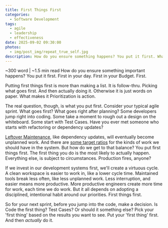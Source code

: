 ```yaml
---
title: First Things First
categories:
  - Software Development
tags:
  - agile
  - leadership
  - effectiveness
date: 2025-09-02 09:30:00
photos: 
  - img/post_img/repeat_true_self.jpg
description: How do you ensure something happens? You put it first. What makes it prioritization, is action. But what should you put first?
---
```


~300 word | ~1.5 min read
How do you ensure something important happens? You put it first.  First in your day. First in your Budget. First. 

Putting first things first is more than making a list. It is follow-thru. Picking what goes first. And then actually doing it. Otherwise it is just words on paper. What makes it Prioritization is action. 

The real question, though,  is what you put first. Consider your typical agile sprint. What goes first? What goes right after planning? Some developers jump right into coding. Some take a moment to rough out a design on the whiteboard. Some start with Test Cases. Have you ever met someone who starts with refactoring or dependency updates?

[Leftover Maintenance](/blog/leftover-maintenance), like dependency updates, will eventually become unplanned work. And there are [some target ratios](/blog/ratios-of-your-work) for the kinds of work we should have in the system. But how do we get to that balance? You put first things first. The first thing you do is the most likely to actually happen. Everything else, is subject to circumstances. Production fires, anyone?

If we invest in our development systems first, we'll create a virtuous cycle. A clean workspace is easier to work in, like a lower cycle time. Maintained tools break less often, like less unplanned work. Less interruption, and easier means more productive. 
More productive engineers create more time for work, each time we do work. But it all depends on adopting a disciplined, intentional habit around our priorities. First things first. 

So for your next sprint, before you jump into the code, make a decision. Is Code the first thing? Test Cases? Or should it something else? Pick your 'first thing' based on the results you want to see. Put your 'first thing' first. And then _actually_ do it.